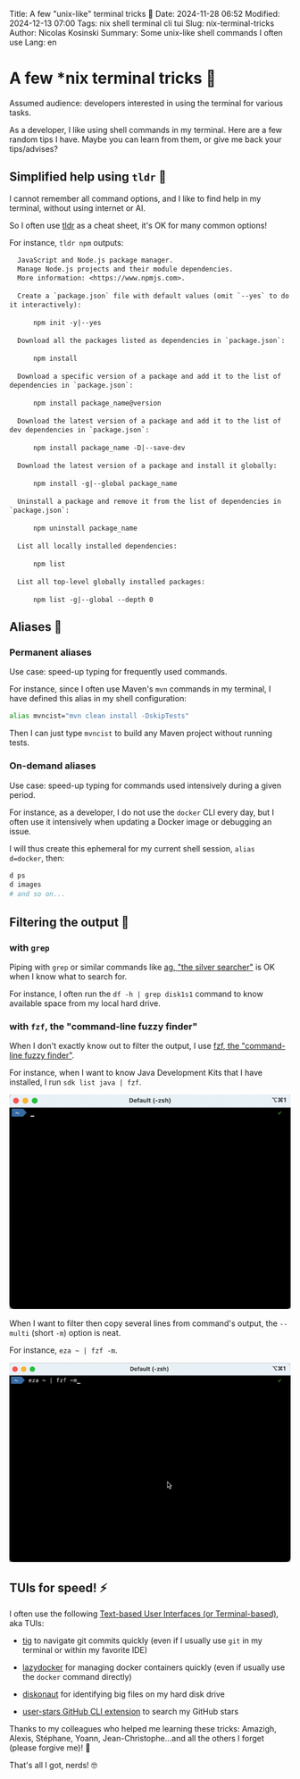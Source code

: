 Title: A few "unix-like" terminal tricks 🧙
Date: 2024-11-28 06:52
Modified: 2024-12-13 07:00
Tags: nix shell terminal cli tui
Slug: nix-terminal-tricks
Author: Nicolas Kosinski
Summary: Some unix-like shell commands I often use
Lang: en
# A few *nix terminal tricks 🧙

Assumed audience: developers interested in using the terminal for various tasks.

As a developer, I like using shell commands in my terminal. Here are a few random tips I have. Maybe you can learn from them, or give me back your tips/advises?

## Simplified help using `tldr` 📝

I cannot remember all command options, and I like to find help in my terminal, without using internet or AI.

So I often use [tldr](https://tldr.sh) as a cheat sheet, it's OK for many common options!

For instance, `tldr npm` outputs:

```
  JavaScript and Node.js package manager.
  Manage Node.js projects and their module dependencies.
  More information: <https://www.npmjs.com>.

  Create a `package.json` file with default values (omit `--yes` to do it interactively):

      npm init -y|--yes

  Download all the packages listed as dependencies in `package.json`:

      npm install

  Download a specific version of a package and add it to the list of dependencies in `package.json`:

      npm install package_name@version

  Download the latest version of a package and add it to the list of dev dependencies in `package.json`:

      npm install package_name -D|--save-dev

  Download the latest version of a package and install it globally:

      npm install -g|--global package_name

  Uninstall a package and remove it from the list of dependencies in `package.json`:

      npm uninstall package_name

  List all locally installed dependencies:

      npm list

  List all top-level globally installed packages:

      npm list -g|--global --depth 0
```

## Aliases 📛

### Permanent aliases

Use case: speed-up typing for frequently used commands.

For instance, since I often use Maven's `mvn` commands in my terminal, I have defined this alias in my shell configuration:
```sh
alias mvncist="mvn clean install -DskipTests"
```
Then I can just type `mvncist` to build any Maven project without running tests.

### On-demand aliases

Use case: speed-up typing for commands used intensively during a given period.

For instance, as a developer, I do not use the `docker` CLI every day, but I often use it intensively when updating a Docker image or debugging an issue.

I will thus create this ephemeral for my current shell session, `alias d=docker`, then:

```sh
d ps
d images
# and so on...
```

## Filtering the output 🔎

### with `grep`

Piping with `grep` or similar commands like [ag, "the silver searcher"](https://github.com/ggreer/the_silver_searcher) is OK when I know what to search for.

For instance, I often run the `df -h | grep disk1s1` command to know available space from my local hard drive.

### with `fzf`, the "command-line fuzzy finder"

When I don't exactly know out to filter the output, I use [fzf, the "command-line fuzzy finder"](https://junegunn.github.io/fzf/).

For instance, when I want to know Java Development Kits that I have installed, I run `sdk list java | fzf`.

![Using 'fzf' to filter the 'sdk' command](images/nix-terminal-tricks-fzf-sdk.gif)

When I want to filter then copy several lines from command's output, the `--multi` (short `-m`) option is neat.

For instance, `eza ~ | fzf -m`.

![Using 'fzf' to filter and select multiple lines from the 'eza' command](images/nix-terminal-tricks-fzf-m-eza.gif)


## TUIs for speed! ⚡️

I often use the following [Text-based User Interfaces (or Terminal-based)](https://en.wikipedia.org/wiki/Text-based_user_interface), aka TUIs:

- [tig](https://jonas.github.io/tig/) to navigate git commits quickly (even if I usually use `git` in my terminal or within my favorite IDE)

- [lazydocker](https://github.com/jesseduffield/lazydocker) for managing docker containers quickly (even if usually use the `docker` command directly)

- [diskonaut](https://github.com/imsnif/diskonaut) for identifying big files on my hard disk drive

- [user-stars GitHub CLI extension]([url](https://github.com/korosuke613/gh-user-stars?tab=readme-ov-file)) to search my GitHub stars

Thanks to my colleagues who helped me learning these tricks: Amazigh, Alexis, Stéphane, Yoann, Jean-Christophe...and all the others I forget (please forgive me)! 🤗

That's all I got, nerds! 🤓
